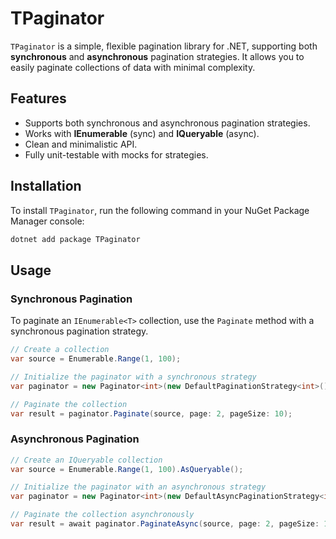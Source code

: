 ﻿# TPaginator

`TPaginator` is a simple, flexible pagination library for .NET, supporting both **synchronous** and **asynchronous** pagination strategies. It allows you to easily paginate collections of data with minimal complexity.

## Features

- Supports both synchronous and asynchronous pagination strategies.
- Works with **IEnumerable<T>** (sync) and **IQueryable<T>** (async).
- Clean and minimalistic API.
- Fully unit-testable with mocks for strategies.

## Installation

To install `TPaginator`, run the following command in your NuGet Package Manager console:

```bash
dotnet add package TPaginator
```

## Usage
### Synchronous Pagination

To paginate an `IEnumerable<T>` collection, use the `Paginate` method with a synchronous pagination strategy.

```csharp
// Create a collection
var source = Enumerable.Range(1, 100);

// Initialize the paginator with a synchronous strategy
var paginator = new Paginator<int>(new DefaultPaginationStrategy<int>());

// Paginate the collection
var result = paginator.Paginate(source, page: 2, pageSize: 10);
```
### Asynchronous Pagination
```csharp
// Create an IQueryable collection
var source = Enumerable.Range(1, 100).AsQueryable();

// Initialize the paginator with an asynchronous strategy
var paginator = new Paginator<int>(new DefaultAsyncPaginationStrategy<int>());

// Paginate the collection asynchronously
var result = await paginator.PaginateAsync(source, page: 2, pageSize: 10);
```
